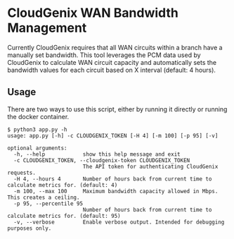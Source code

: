 # CloudGenix WAN Bandwidth Management

Currently CloudGenix requires that all WAN circuits within a branch have a manually set bandwidth. This tool leverages the PCM data used by CloudGenix to calculate WAN circuit capacity and automatically sets the bandwidth values for each circuit based on X interval (default: 4 hours).

## Usage

There are two ways to use this script, either by running it directly or running the docker container.


```
$ python3 app.py -h
usage: app.py [-h] -c CLOUDGENIX_TOKEN [-H 4] [-m 100] [-p 95] [-v]

optional arguments:
  -h, --help            show this help message and exit
  -c CLOUDGENIX_TOKEN, --cloudgenix-token CLOUDGENIX_TOKEN
                        The API token for authenticating CloudGenix requests.
  -H 4, --hours 4       Number of hours back from current time to calculate metrics for. (default: 4)
  -m 100, --max 100     Maximum bandwidth capacity allowed in Mbps. This creates a ceiling.
  -p 95, --percentile 95
                        Number of hours back from current time to calculate metrics for. (default: 95)
  -v, --verbose         Enable verbose output. Intended for debugging purposes only.
```